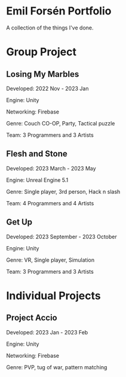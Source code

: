 # Emil Forsén Portfolio
 
A collection of the things I've done. 

# Group Project

## Losing My Marbles
Developed: 2022 Nov - 2023 Jan

Engine: Unity

Networking: Firebase

Genre: Couch CO-OP, Party, Tactical puzzle 

Team: 3 Programmers and 3 Artists

## Flesh and Stone
Developed: 2023 March - 2023 May

Engine: Unreal Engine 5.1

Genre: Single player, 3rd person, Hack n slash

Team: 4 Programmers and 4 Artists

## Get Up
Developed: 2023 September - 2023 October

Engine: Unity

Genre: VR, Single player, Simulation

Team: 3 Programmers and 3 Artists


# Individual Projects

## Project Accio
Developed: 2023 Jan - 2023 Feb

Engine: Unity

Networking: Firebase

Genre: PVP, tug of war, pattern matching
